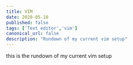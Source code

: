 ```yaml
---
title: VIM 
date: 2020-05-10
published: false 
tags: ['Text editor','vim']
canonical_url: false
description: "Rundown of my current vim setup"
---
```

this is the rundown of my current vim setup
